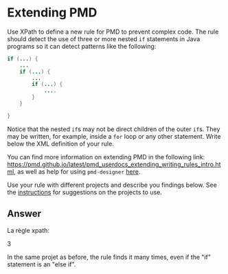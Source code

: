 # Extending PMD

Use XPath to define a new rule for PMD to prevent complex code. The rule should detect the use of three or more nested `if` statements in Java programs so it can detect patterns like the following:

```Java
if (...) {
    ...
    if (...) {
        ...
        if (...) {
            ....
        }
    }

}
```
Notice that the nested `if`s may not be direct children of the outer `if`s. They may be written, for example, inside a `for` loop or any other statement.
Write below the XML definition of your rule.

You can find more information on extending PMD in the following link: https://pmd.github.io/latest/pmd_userdocs_extending_writing_rules_intro.html, as well as help for using `pmd-designer` [here](https://github.com/selabs-ur1/VV-ISTIC-TP2/blob/master/exercises/designer-help.md).

Use your rule with different projects and describe you findings below. See the [instructions](../sujet.md) for suggestions on the projects to use.

## Answer


La règle xpath:

<rule name="Three nested IFs"
      language="java"
      message="No three nested IF's"
      class="net.sourceforge.pmd.lang.rule.xpath.XPathRule">
   <description>

   </description>
   <priority>3</priority>
   <properties>
      <property name="xpath">
         <value>
<![CDATA[
//IfStatement//IfStatement//IfStatement
]]>
         </value>
      </property>
   </properties>
</rule>

In the same projet as before, the rule finds it many times, even if the "if" statement is an "else if".
